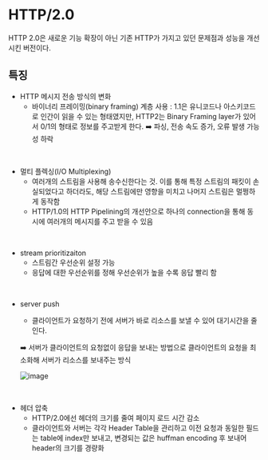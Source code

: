 # HTTP/2.0

HTTP 2.0은 새로운 기능 확장이 아닌 기존 HTTP가 가지고 있던 문제점과 성능을 개선시킨 버전이다.


## 특징

- HTTP 메시지 전송 방식의 변화
    - 바이너리 프레이밍(binary framing) 계층 사용
    : 1.1은 유니코드나 아스키코드로 인간이 읽을 수 있는 형태였지만, HTTP2는 Binary Framing layer가 있어서 0/1의 형태로 정보를 주고받게 한다.
    ➡️ 파싱, 전송 속도 증가, 오류 발생 가능성 하락


<br>

- 멀티 플렉싱(I/O Multiplexing)
    - 여러개의 스트림을 사용해 송수신한다는 것. 이를 통해 특정 스트림의 패킷이 손실되었다고 하더라도, 해당 스트림에만 영향을 미치고 나머지 스트림은 멀쩡하게 동작함
    - HTTP/1.0의 HTTP Pipelining의 개선안으로 하나의 connection을 통해 동시에 여러개의 메시지를 주고 받을 수 있음

<Br>

- stream prioritizaiton
    - 스트림간 우선순위 설정 가능
    - 응답에 대한 우선순위를 정해 우선순위가 높을 수록 응답 빨리 함


<br>

- server push
    - 클라이언트가 요청하기 전에 서버가 바로 리소스를 보낼 수 있어 대기시간을 줄인다.
    
    ➡️ 서버가 클라이언트의 요청없이 응답을 보내는 방법으로 클라이언트의 요청을 최소화해 서버가 리소스를 보내주는 방식


    ![image](https://github.com/sxunea/CS-Study/assets/81572478/cbc1acb8-548e-438b-801c-1c93049b975a)


<br>

- 헤더 압축
    - HTTP/2.0에선 헤더의 크기를 줄여 페이지 로드 시간 감소
    - 클라이언트와 서버는 각각 Header Table을 관리하고 이전 요청과 동일한 필드는 table에 index만 보내고, 변경되는 값은 huffman encoding 후 보내어 header의 크기를 경량화 